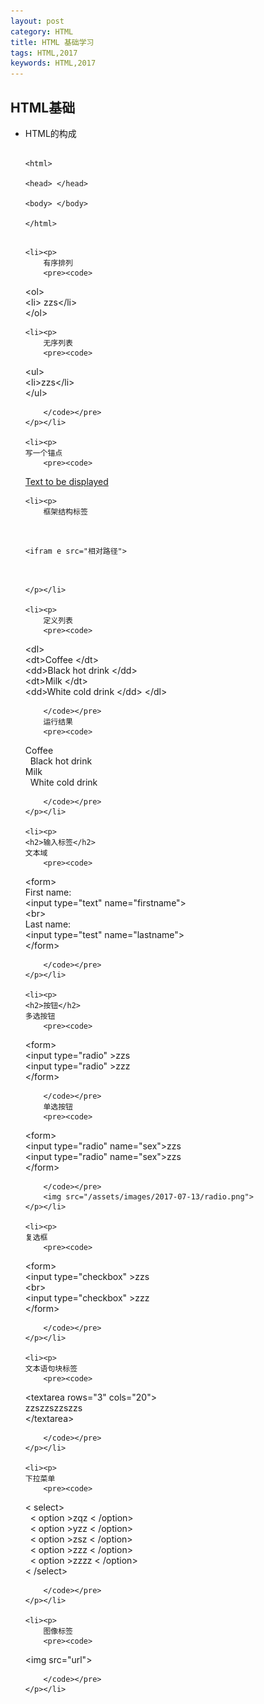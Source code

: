 ```yaml
---
layout: post
category: HTML
title: HTML 基础学习 
tags: HTML,2017
keywords: HTML,2017
---
```

<h2>HTML基础</h2>
<ul>
	<li><p>
	HTML的构成
		<pre><code>
&lt;html&gt;		   <br/>
&lt;head&gt; &lt;/head> <br/> 
&lt;body&gt; &lt;/body> <br/>
&lt;/html>
		</code></pre>
	</p></li>

	<li><p>
		有序排列
		<pre><code>
&lt;ol> <br/>
&lt;li> zzs&lt;/li><br/>
&lt;/ol> <br/>
		</code> </pre>
	</p></li>

	<li><p>
		无序列表
		<pre><code>

&lt;ul> <br/>
&lt;li>zzs&lt;/li> <br/>
&lt;/ul> <br/>

		</code></pre>
	</p></li>

	<li><p>
	写一个锚点
		<pre><code>
<a href="网站地址">Text to be displayed</a>
		</code></pre>
	</p></li>

	<li><p>
		框架结构标签
<pre><code>

&lt;ifram e src="相对路径"> <br/>

</code></pre>
	</p></li>

	<li><p>
		定义列表
		<pre><code>

&lt;dl> <br/>
&lt;dt>Coffee &lt;/dt> <br/>
&lt;dd>Black hot drink &lt;/dd> <br/>
&lt;dt>Milk &lt;/dt> <br/>
&lt;dd>White cold drink &lt;/dd>
&lt;/dl>

		</code></pre>
		运行结果
		<pre><code>

Coffee<br/>
&nbsp;&nbsp;Black hot drink<br/>
Milk<br/>
&nbsp;&nbsp;White cold drink

		</code></pre>
	</p></li>

	<li><p>
	<h2>输入标签</h2>
	文本域
		<pre><code>

&lt;form> <br/>
First name: <br/>
&lt;input type="text" name="firstname"> <br/>
&lt;br> <br/>
Last name: <br/>
&lt;input type="test" name="lastname"> <br/>
&lt;/form>

		</code></pre>
	</p></li>

	<li><p>
	<h2>按钮</h2>
	多选按钮
		<pre><code>

&lt;form> <br/>
&lt;input type="radio" >zzs <br/>
&lt;input type="radio" >zzz <br/>
&lt;/form>

		</code></pre>
		单选按钮
		<pre><code>

&lt;form> <br/>
&lt;input type="radio" name="sex">zzs <br/>
&lt;input type="radio" name="sex">zzs <br/>
&lt;/form>

		</code></pre>
		<img src="/assets/images/2017-07-13/radio.png">
	</p></li>

	<li><p>
	复选框
		<pre><code>

&lt;form> <br/>
&lt;input type="checkbox" >zzs <br/>
&lt;br> <br/>
&lt;input type="checkbox" >zzz <br/>
&lt;/form>

		</code></pre>
	</p></li>

	<li><p>
	文本语句块标签
		<pre><code>
&lt;textarea rows="3" cols="20"> <br/>
zzszzszzszzs <br/>
&lt;/textarea>

		</code></pre>
	</p></li>

	<li><p>
	下拉菜单
		<pre><code>
&lt; select><br/>
  &nbsp; &lt; option >zqz &lt; /option><br/>
  &nbsp; &lt; option >yzz &lt; /option><br/>
  &nbsp; &lt; option >zsz &lt; /option><br/>
  &nbsp; &lt; option >zzz &lt; /option><br/>
  &nbsp; &lt; option >zzzz &lt; /option><br/>
&lt; /select>

		</code></pre>
	</p></li>

	<li><p>
		图像标签
		<pre><code>

 &lt;img src="url">

		</code></pre>
	</p></li>

</ul>
